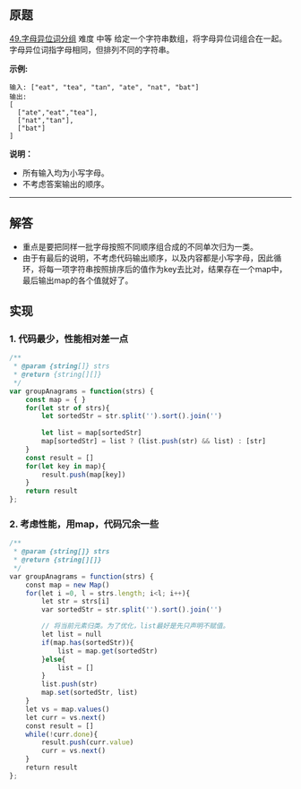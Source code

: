 ## 原题
[49.字母异位词分组](https://leetcode-cn.com/problems/group-anagrams/) 难度 中等
给定一个字符串数组，将字母异位词组合在一起。字母异位词指字母相同，但排列不同的字符串。

**示例:** 
``` 
输入: ["eat", "tea", "tan", "ate", "nat", "bat"]
输出: 
[
  ["ate","eat","tea"],
  ["nat","tan"],
  ["bat"]
]
```
**说明：** 
+ 所有输入均为小写字母。
+ 不考虑答案输出的顺序。

--- 

## 解答
- 重点是要把同样一批字母按照不同顺序组合成的不同单次归为一类。
- 由于有最后的说明，不考虑代码输出顺序，以及内容都是小写字母，因此循环，将每一项字符串按照排序后的值作为key去比对，结果存在一个map中，最后输出map的各个值就好了。
## 实现
### 1. 代码最少，性能相对差一点
```js
/**
 * @param {string[]} strs
 * @return {string[][]}
 */
var groupAnagrams = function(strs) {
    const map = { }
    for(let str of strs){
        let sortedStr = str.split('').sort().join('')
        
        let list = map[sortedStr]
        map[sortedStr] = list ? (list.push(str) && list) : [str]
    }
    const result = []
    for(let key in map){
        result.push(map[key])
    }
    return result
};
```
### 2. 考虑性能，用map，代码冗余一些
```js
/**
 * @param {string[]} strs
 * @return {string[][]}
 */
var groupAnagrams = function(strs) {
    const map = new Map()
    for(let i =0, l = strs.length; i<l; i++){
        let str = strs[i]
        var sortedStr = str.split('').sort().join('')

        // 将当前元素归类。为了优化，list最好是先只声明不赋值。
        let list = null
        if(map.has(sortedStr)){
            list = map.get(sortedStr)            
        }else{
            list = []
        }
        list.push(str)
        map.set(sortedStr, list)
    }
    let vs = map.values()
    let curr = vs.next()
    const result = []
    while(!curr.done){
        result.push(curr.value)
        curr = vs.next()
    }
    return result
};
```
